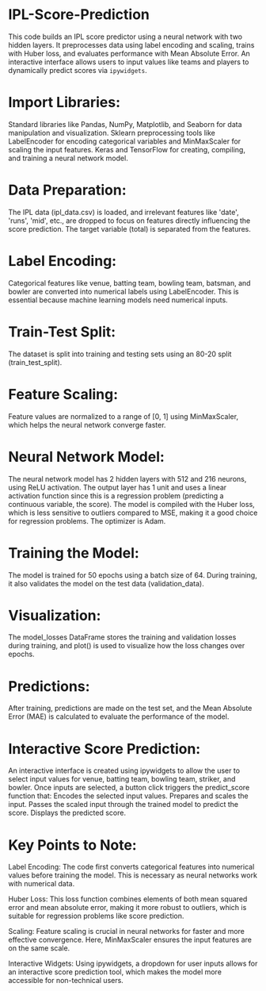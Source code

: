 # IPL-Score-Prediction
This code builds an IPL score predictor using a neural network with two hidden layers. It preprocesses data using label encoding and scaling, trains with Huber loss, and evaluates performance with Mean Absolute Error. An interactive interface allows users to input values like teams and players to dynamically predict scores via `ipywidgets`.

# Import Libraries:

Standard libraries like Pandas, NumPy, Matplotlib, and Seaborn for data manipulation and visualization.
Sklearn preprocessing tools like LabelEncoder for encoding categorical variables and MinMaxScaler for scaling the input features.
Keras and TensorFlow for creating, compiling, and training a neural network model.

# Data Preparation:

The IPL data (ipl_data.csv) is loaded, and irrelevant features like 'date', 'runs', 'mid', etc., are dropped to focus on features directly influencing the score prediction.
The target variable (total) is separated from the features.

# Label Encoding:

Categorical features like venue, batting team, bowling team, batsman, and bowler are converted into numerical labels using LabelEncoder. This is essential because machine learning models need numerical inputs.

# Train-Test Split:

The dataset is split into training and testing sets using an 80-20 split (train_test_split).

# Feature Scaling:

Feature values are normalized to a range of [0, 1] using MinMaxScaler, which helps the neural network converge faster.

# Neural Network Model:

The neural network model has 2 hidden layers with 512 and 216 neurons, using ReLU activation.
The output layer has 1 unit and uses a linear activation function since this is a regression problem (predicting a continuous variable, the score).
The model is compiled with the Huber loss, which is less sensitive to outliers compared to MSE, making it a good choice for regression problems. The optimizer is Adam.

# Training the Model:

The model is trained for 50 epochs using a batch size of 64. During training, it also validates the model on the test data (validation_data).

# Visualization:

The model_losses DataFrame stores the training and validation losses during training, and plot() is used to visualize how the loss changes over epochs.

# Predictions:

After training, predictions are made on the test set, and the Mean Absolute Error (MAE) is calculated to evaluate the performance of the model.

# Interactive Score Prediction:

An interactive interface is created using ipywidgets to allow the user to select input values for venue, batting team, bowling team, striker, and bowler.
Once inputs are selected, a button click triggers the predict_score function that:
Encodes the selected input values.
Prepares and scales the input.
Passes the scaled input through the trained model to predict the score.
Displays the predicted score.

# Key Points to Note:
Label Encoding: The code first converts categorical features into numerical values before training the model. This is necessary as neural networks work with numerical data.

Huber Loss: This loss function combines elements of both mean squared error and mean absolute error, making it more robust to outliers, which is suitable for regression problems like score prediction.

Scaling: Feature scaling is crucial in neural networks for faster and more effective convergence. Here, MinMaxScaler ensures the input features are on the same scale.

Interactive Widgets: Using ipywidgets, a dropdown for user inputs allows for an interactive score prediction tool, which makes the model more accessible for non-technical users.
